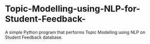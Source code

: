 # Topic-Modelling-using-NLP-for-Student-Feedback-
A simple Python program that performs Topic Modelling using NLP on Student Feedback database.
